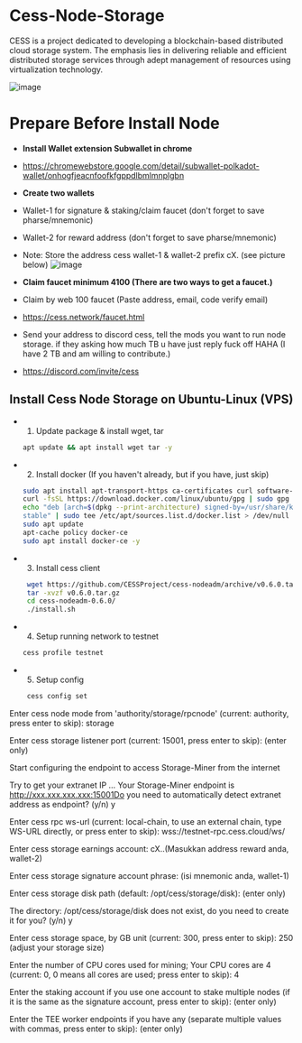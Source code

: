 # Cess-Node-Storage
CESS is a project dedicated to developing a blockchain-based distributed cloud storage system. The emphasis lies in delivering reliable and efficient distributed storage services through adept management of resources using virtualization technology.


![image](https://github.com/user-attachments/assets/8bacd52b-c45d-4c9b-a6f6-587a736692f1)

# Prepare Before Install Node

- **Install Wallet extension Subwallet in chrome**

- https://chromewebstore.google.com/detail/subwallet-polkadot-wallet/onhogfjeacnfoofkfgppdlbmlmnplgbn

- **Create two wallets**

- Wallet-1 for signature & staking/claim faucet (don't forget to save pharse/mnemonic)
- Wallet-2 for reward address (don't forget to save pharse/mnemonic)
- Note: Store the address cess wallet-1 & wallet-2 prefix cX. (see picture below)
![image](https://github.com/user-attachments/assets/6cf353b1-d291-4b66-a733-eace0da5944c)

- **Claim faucet minimum 4100 (There are two ways to get a faucet.)**
- Claim by web  100 faucet (Paste address, email, code verify email)
- https://cess.network/faucet.html
- Send your address to discord cess, tell the mods you want to run node storage. if they asking how much TB u have just reply fuck off HAHA (I have 2 TB and am willing to contribute.)
- https://discord.com/invite/cess


## Install Cess Node Storage on Ubuntu-Linux (VPS)
- 1. Update package & install wget, tar
    ```sh
    apt update && apt install wget tar -y
    ```
- 2. Install docker (If you haven't already, but if you have, just skip)
    ```sh
    sudo apt install apt-transport-https ca-certificates curl software-properties-common -y
    curl -fsSL https://download.docker.com/linux/ubuntu/gpg | sudo gpg --dearmor -o /usr/share/keyrings/docker-archive-keyring.gpg
    echo "deb [arch=$(dpkg --print-architecture) signed-by=/usr/share/keyrings/docker-archive-keyring.gpg] https://download.docker.com/linux/ubuntu $(lsb_release -cs)   
    stable" | sudo tee /etc/apt/sources.list.d/docker.list > /dev/null
    sudo apt update
    apt-cache policy docker-ce
    sudo apt install docker-ce -y
    ```
- 3. Install cess client
   ```sh
    wget https://github.com/CESSProject/cess-nodeadm/archive/v0.6.0.tar.gz
    tar -xvzf v0.6.0.tar.gz
    cd cess-nodeadm-0.6.0/
    ./install.sh
    ```
- 4. Setup running network to testnet
    ```sh
    cess profile testnet
    ```
- 5. Setup config
   ```sh
    cess config set
    ```

Enter cess node mode from 'authority/storage/rpcnode' (current: authority, press enter to skip): storage

Enter cess storage listener port (current: 15001, press enter to skip): (enter only)

Start configuring the endpoint to access Storage-Miner from the internet

Try to get your extranet IP …
Your Storage-Miner endpoint is http://xxx.xxx.xxx.xxx:15001Do you need to automatically detect extranet address as endpoint? (y/n) y

Enter cess rpc ws-url (current: local-chain, to use an external chain, type WS-URL directly, or press enter to skip): wss://testnet-rpc.cess.cloud/ws/

Enter cess storage earnings account: cX..(Masukkan address reward anda, wallet-2)

Enter cess storage signature account phrase: (isi mnemonic anda, wallet-1)

Enter cess storage disk path (default: /opt/cess/storage/disk): (enter only)

The directory: /opt/cess/storage/disk does not exist, do you need to create it for you? (y/n) y

Enter cess storage space, by GB unit (current: 300, press enter to skip): 250 (adjust your storage size)

Enter the number of CPU cores used for mining; Your CPU cores are 4
(current: 0, 0 means all cores are used; press enter to skip): 4

Enter the staking account if you use one account to stake multiple nodes (if it is the same as the signature account, press enter to skip): (enter only)

Enter the TEE worker endpoints if you have any (separate multiple values with commas, press enter to skip): (enter only)














